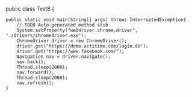 public class Test8 {

	public static void main(String[] args) throws InterruptedException{
		// TODO Auto-generated method stub
		System.setProperty("webdriver.chrome.driver", "./drivers/chromedriver.exe");
		ChromeDriver driver = new ChromeDriver();
		driver.get("https://demo.actitime.com/login.do");
		driver.get("https://www.facebook.com/");
		Navigation nav = driver.navigate();
		nav.back();
		Thread.sleep(2000);
		nav.forward();
		Thread.sleep(2000);
		nav.refresh();
	}
